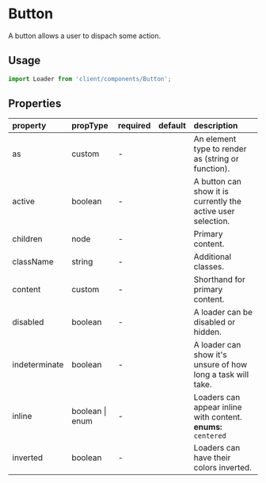 # Button

A button allows a user to dispach some action.

## Usage

```js
import Loader from 'client/components/Button';
```

## Properties

| property      | propType            | required | default | description                                                   |
| :------------ | :------------------ | :------- | :------ | :------------------------------------------------------------ |
| as            | custom              | -        |         | An element type to render as (string or function).            |
| active        | boolean             | -        |         | A button can show it is currently the active user selection.                            |
| children      | node                | -        |         | Primary content.                                              |
| className     | string              | -        |         | Additional classes.                                           |
| content       | custom              | -        |         | Shorthand for primary content.                                |
| disabled      | boolean             | -        |         | A loader can be disabled or hidden.                           |
| indeterminate | boolean             | -        |         | A loader can show it's unsure of how long a task will take.   |
| inline        | boolean &#124; enum | -        |         | Loaders can appear inline with content. **enums:** `centered` |
| inverted      | boolean             | -        |         | Loaders can have their colors inverted.                       |
